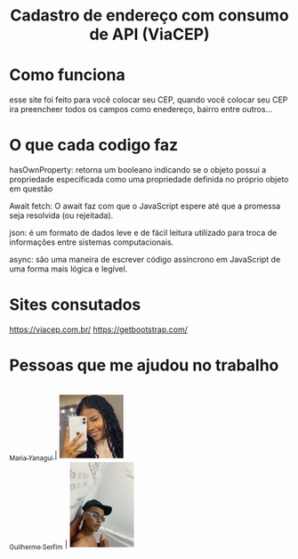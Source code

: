 <h1 align="center">  Cadastro de endereço com consumo de API (ViaCEP) </h1>

# Como funciona 
esse site foi feito para você colocar seu CEP, quando você colocar seu CEP ira preencheer todos os campos como enedereço, bairro entre outros...


# O que cada codigo faz 
 hasOwnProperty: retorna um booleano indicando se o objeto possui a propriedade especificada como uma propriedade definida no próprio objeto em questão
  
 Await fetch:  O await faz com que o JavaScript espere até que a promessa seja resolvida (ou rejeitada).

 ⁠json: é um formato de dados leve e de fácil leitura utilizado para troca de informações entre sistemas computacionais. 

 ⁠async:  são uma maneira de escrever código assíncrono em JavaScript de uma forma mais lógica e legível. 

# Sites consutados
https://viacep.com.br/
https://getbootstrap.com/

# Pessoas que me ajudou no trabalho
 [<img loading="lazy" src="" width=115><br><sub>Maria Yanagui </sub>](https://github.com/mariayanagui) |  [<img loading="lazy" src="yanagui.jpg" width=115><br><sub>Guilherme Serfim</sub>](https://github.com/Guilimas2) |  [<img loading="lazy" src="guieu.jpg" width=115><br><sub></sub>](h) 